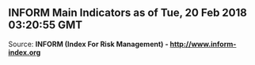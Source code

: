 ## INFORM Main Indicators as of Tue, 20 Feb 2018 03:20:55 GMT

Source: **INFORM (Index For Risk Management) - http://www.inform-index.org**